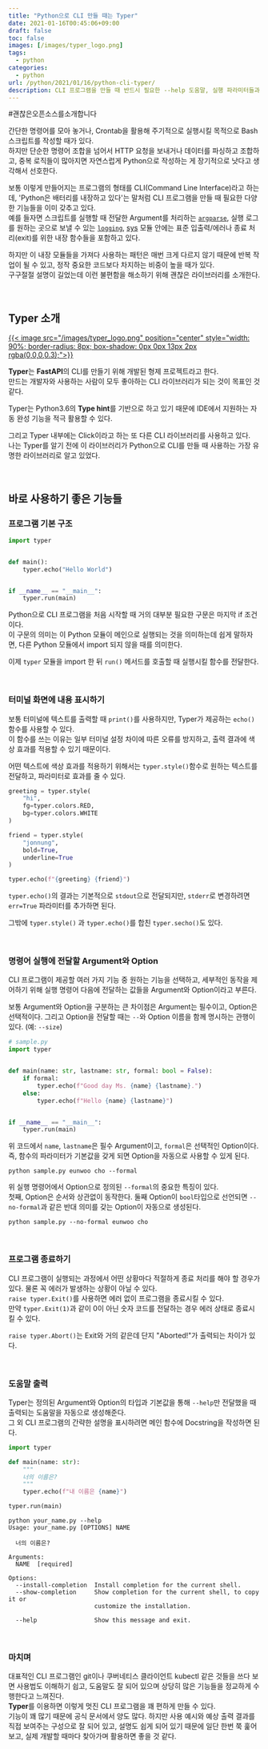 ```yaml
---
title: "Python으로 CLI 만들 때는 Typer"
date: 2021-01-16T00:45:06+09:00
draft: false
toc: false
images: [/images/typer_logo.png]
tags:
  - python
categories:
  - python
url: /python/2021/01/16/python-cli-typer/
description: CLI 프로그램을 만들 때 반드시 필요한 --help 도움말, 실행 파라미터들과 필수 체크, 기본값 지정, 프로그레스바까지 다 갖췄지만 사용하기 쉬운 라이브러리 
---
```


#괜찮은오픈소스를소개합니다

간단한 명령어를 모아 놓거나, Crontab을 활용해 주기적으로 실행시킬 목적으로 Bash 스크립트를 작성할 때가 있다.  
하지만 단순한 명령어 조합을 넘어서 HTTP 요청을 보내거나 데이터를 파싱하고 조합하고, 중복 로직들이 많아지면 자연스럽게 Python으로 작성하는 게 장기적으로 낫다고 생각해서 선호한다.  

보통 이렇게 만들어지는 프로그램의 형태를 CLI(Command Line Interface)라고 하는데, 'Python은 배터리를 내장하고 있다'는 말처럼 CLI 프로그램을 만들 때 필요한 다양한 기능들을 이미 갖추고 있다.  
예를 들자면 스크립트를 실행할 때 전달한 Argument를 처리하는 [`argparse`](https://docs.python.org/ko/3/library/argparse.html), 실행 로그를 원하는 곳으로 보낼 수 있는 [`logging`](https://docs.python.org/ko/3/howto/logging.html), [sys](https://docs.python.org/3/library/sys.html) 모듈 안에는 표준 입출력/에러나 종료 처리(exit)를 위한 내장 함수들을 포함하고 있다.  

하지만 이 내장 모듈들을 가져다 사용하는 패턴은 매번 크게 다르지 않기 때문에 반복 작업이 될 수 있고, 정작 중요한 코드보다 차지하는 비중이 높을 때가 있다.  
구구절절 설명이 길었는데 이런 불편함을 해소하기 위해 괜찮은 라이브러리를 소개한다.  


<br/>

## Typer 소개

[{{< image src="/images/typer_logo.png" position="center" style="width: 90%; border-radius: 8px; box-shadow: 0px 0px 13px 2px rgba(0,0,0,0.3);">}}](https://typer.tiangolo.com/)

**Typer**는 **FastAPI**의 CLI를 만들기 위해 개발된 형제 프로젝트라고 한다.  
만드는 개발자와 사용하는 사람이 모두 좋아하는 CLI 라이브러리가 되는 것이 목표인 것 같다.  

Typer는 Python3.6의 **Type hint**를 기반으로 하고 있기 때문에 IDE에서 지원하는 자동 완성 기능을 적극 활용할 수 있다.  

그리고 Typer 내부에는 Click이라고 하는 또 다른 CLI 라이브러리를 사용하고 있다.  
나는 Typer를 알기 전에 이 라이브러리가 Python으로 CLI를 만들 때 사용하는 가장 유명한 라이브러리로 알고 있었다.   


<br/>

## 바로 사용하기 좋은 기능들
### 프로그램 기본 구조

```python
import typer


def main():
    typer.echo("Hello World")


if __name__ == "__main__":
    typer.run(main)
```

Python으로 CLI 프로그램을 처음 시작할 때 거의 대부분 필요한 구문은 마지막 if 조건이다.   
이 구문의 의미는 이 Python 모듈이 메인으로 실행되는 것을 의미하는데 쉽게 말하자면, 다른 Python 모듈에서 import 되지 않을 때를 의미한다.  

이제 `typer` 모듈을 import 한 뒤 `run()` 메서드를 호출할 때 실행시킬 함수를 전달한다.   


<br/>

### 터미널 화면에 내용 표시하기
보통 터미널에 텍스트를 출력할 때 `print()`를 사용하지만, Typer가 제공하는 `echo()`함수를 사용할 수 있다.   
이 함수를 쓰는 이유는 일부 터미널 설정 차이에 따른 오류를 방지하고, 출력 결과에 색상 효과를 적용할 수 있기 때문이다.  

어떤 텍스트에 색상 효과를 적용하기 위해서는 `typer.style()`함수로 원하는 텍스트를 전달하고, 파라미터로 효과를 줄 수 있다.  

```python
greeting = typer.style(
    "hi",
    fg=typer.colors.RED,
    bg=typer.colors.WHITE
)

friend = typer.style(
    "jonnung",
    bold=True,
    underline=True
)

typer.echo(f"{greeting} {friend}")
```

`typer.echo()`의 결과는 기본적으로 `stdout`으로 전달되지만, `stderr`로 변경하려면 `err=True` 파라미터를 추가하면 된다.  

그밖에 `typer.style()` 과 `typer.echo()`를 합친 `typer.secho()`도 있다.  


<br/>

### 명령어 실행에 전달할 Argument와 Option
CLI 프로그램이 제공할 여러 가지 기능 중 원하는 기능을 선택하고, 세부적인 동작을 제어하기 위해 실행 명령어 다음에 전달하는 값들을 Argument와 Option이라고 부른다.  

보통 Argument와 Option을 구분하는 큰 차이점은 Argument는 필수이고, Option은 선택적이다. 그리고 Option을 전달할 때는 `--`와 Option 이름을 함께 명시하는 관행이 있다. (예: `--size`)  

```python
# sample.py
import typer


def main(name: str, lastname: str, formal: bool = False):
    if formal:
        typer.echo(f"Good day Ms. {name} {lastname}.")
    else:
        typer.echo(f"Hello {name} {lastname}")


if __name__ == "__main__":
    typer.run(main)
```

위 코드에서 `name`, `lastname`은 필수 Argument이고, `formal`은 선택적인 Option이다.   
즉, 함수의 파라미터가 기본값을 갖게 되면 Option을 자동으로 사용할 수 있게 된다.   

```shell
python sample.py eunwoo cho --formal
```

위 실행 명령어에서 Option으로 정의된 `--formal`의 중요한 특징이 있다.  
첫째, Option은 순서와 상관없이 동작한다. 둘째 Option이 `bool`타입으로 선언되면  `--no-formal`과 같은 반대 의미를 갖는 Option이 자동으로 생성된다.  

```shell
python sample.py --no-formal eunwoo cho 
```


<br/>

### 프로그램 종료하기
CLI 프로그램이 실행되는 과정에서 어떤 상황마다 적절하게 종료 처리를 해야 할 경우가 있다. 물론 꼭 에러가 발생하는 상황이 아닐 수 있다.  
`raise typer.Exit()`를 사용하면 에러 없이 프로그램을 종료시킬 수 있다.  
만약 `typer.Exit(1)`과 같이 0이 아닌 숫자 코드를 전달하는 경우 에러 상태로 종료시킬 수 있다.  

`raise typer.Abort()`는 Exit와 거의 같은데 단지 "Aborted!"가 출력되는 차이가 있다.   


<br/>

### 도움말 출력
Typer는 정의된 Argument와 Option의 타입과 기본값을 통해 `--help`만 전달했을 때 출력되는 도움말을 자동으로 생성해준다.   
그 외 CLI 프로그램의 간략한 설명을 표시하려면 메인 함수에 Docstring을 작성하면 된다.  

```python
import typer

def main(name: str):
    """
    너의 이름은?
    """
    typer.echo(f"내 이름은 {name}")

typer.run(main)
```

```shell
python your_name.py --help
Usage: your_name.py [OPTIONS] NAME

  너의 이름은?

Arguments:
  NAME  [required]

Options:
  --install-completion  Install completion for the current shell.
  --show-completion     Show completion for the current shell, to copy it or
                        customize the installation.

  --help                Show this message and exit.
```


<br/>

### 마치며
대표적인 CLI 프로그램인 git이나 쿠버네티스 클라이언트 kubectl 같은 것들을 쓰다 보면 사용법도 이해하기 쉽고, 도움말도 잘 되어 있으며 상당히 많은 기능들을 정교하게 수행한다고 느껴진다.   
**Typer**를 이용하면 이렇게 멋진 CLI 프로그램을 꽤 편하게 만들 수 있다.   
기능이 꽤 많기 때문에 공식 문서에서 양도 많다. 하지만 사용 예시와 예상 출력 결과를 직접 보여주는 구성으로 잘 되어 있고, 설명도 쉽게 되어 있기 때문에 일단 한번 쭉 훑어보고, 실제 개발할 때마다 찾아가며 활용하면 좋을 것 같다.   

